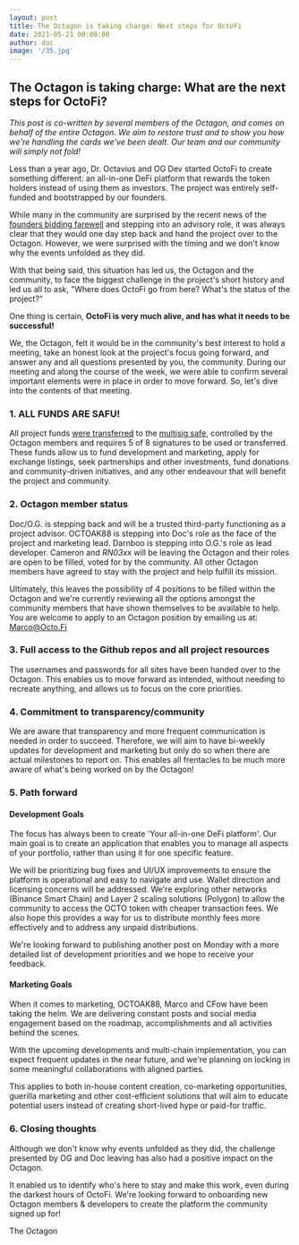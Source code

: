 ```yaml
---
layout: post
title: The Octagon is taking charge: Next steps for OctoFi
date: 2021-05-21 00:00:00 
author: doc
image: '/35.jpg'
---
```


## The Octagon is taking charge: What are the next steps for OctoFi?

*This post is co-written by several members of the Octagon, and comes on behalf of the entire Octagon. We aim to restore trust and to show you how we're handling the cards we've been dealt. Our team and our community will simply not fold!*

Less than a year ago, Dr. Octavius and OG Dev started OctoFi to create something different: an all-in-one DeFi platform that rewards the token holders instead of using them as investors. The project was entirely self-funded and bootstrapped by our founders.

While many in the community are surprised by the recent news of the [founders bidding farewell](https://octo.fi/blog/farewell) and stepping into an advisory role, it was always clear that they would one day step back and hand the project over to the Octagon. However, we were surprised with the timing and we don't know why the events unfolded as they did.

With that being said, this situation has led us, the Octagon and the community, to face the biggest challenge in the project's short history and led us all to ask, "Where does OctoFi go from here? What's the status of the project?"

One thing is certain, **OctoFi is very much alive, and has what it needs to be successful!**

We, the Octagon, felt it would be in the community's best interest to hold a meeting, take an honest look at the project's focus going forward, and answer any and all questions presented by you, the community. During our meeting and along the course of the week, we were able to confirm several important elements were in place in order to move forward. So, let's dive into the contents of that meeting.

### 1\. ALL FUNDS ARE SAFU!

All project funds [were transferred](https://etherscan.io/address/0xb63745a457c8555d4b5f0b800d605aae949981f2#tokentxns) to the [multisig safe](https://etherscan.io/address/0xcCF04146399214EB7813Ab45B50d004c5b254784), controlled by the Octagon members and requires 5 of 8 signatures to be used or transferred. These funds allow us to fund development and marketing, apply for exchange listings, seek partnerships and other investments, fund donations and community-driven initiatives, and any other endeavour that will benefit the project and community.

### 2\. Octagon member status

Doc/O.G. is stepping back and will be a trusted third-party functioning as a project advisor. OCTOAK88 is stepping into Doc's role as the face of the project and marketing lead. Darnboo is stepping into O.G.'s role as lead developer. Cameron and _RN03xx_ will be leaving the Octagon and their roles are open to be filled, voted for by the community. All other Octagon members have agreed to stay with the project and help fulfill its mission.

Ultimately, this leaves the possibility of 4 positions to be filled within the Octagon and we're currently reviewing all the options amongst the community members that have shown themselves to be available to help. You are welcome to apply to an Octagon position by emailing us at: Marco@Octo.Fi

### 3\. Full access to the Github repos and all project resources

The usernames and passwords for all sites have been handed over to the Octagon. This enables us to move forward as intended, without needing to recreate anything, and allows us to focus on the core priorities.

### 4\. Commitment to transparency/community

We are aware that transparency and more frequent communication is needed in order to succeed. Therefore, we will aim to have bi-weekly updates for development and marketing but only do so when there are actual milestones to report on. This enables all frentacles to be much more aware of what's being worked on by the Octagon!

### 5\. Path forward

#### Development Goals

The focus has always been to create 'Your all-in-one DeFi platform'. Our main goal is to create an application that enables you to manage all aspects of your portfolio, rather than using it for one specific feature.

We will be prioritizing bug fixes and UI/UX improvements to ensure the platform is operational and easy to navigate and use. Wallet direction and licensing concerns will be addressed. We're exploring other networks (Binance Smart Chain) and Layer 2 scaling solutions (Polygon) to allow the community to access the OCTO token with cheaper transaction fees. We also hope this provides a way for us to distribute monthly fees more effectively and to address any unpaid distributions.

We're looking forward to publishing another post on Monday with a more detailed list of development priorities and we hope to receive your feedback.

#### Marketing Goals

When it comes to marketing, OCTOAK88, Marco and CFow have been taking the helm. We are delivering constant posts and social media engagement based on the roadmap, accomplishments and all activities behind the scenes.

With the upcoming developments and multi-chain implementation, you can expect frequent updates in the near future, and we're planning on locking in some meaningful collaborations with aligned parties.

This applies to both in-house content creation, co-marketing opportunities, guerilla marketing and other cost-efficient solutions that will aim to educate potential users instead of creating short-lived hype or paid-for traffic.

### 6\. Closing thoughts

Although we don't know why events unfolded as they did, the challenge presented by OG and Doc leaving has also had a positive impact on the Octagon.

It enabled us to identify who's here to stay and make this work, even during the darkest hours of OctoFi. We're looking forward to onboarding new Octagon members & developers to create the platform the community signed up for!

The Octagon
